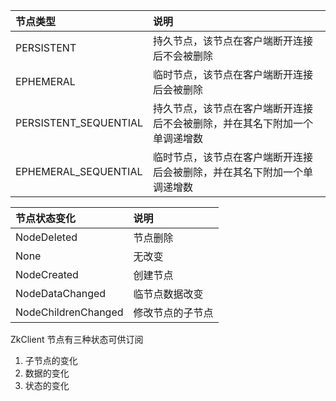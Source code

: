 | 节点类型 | 说明 |
| :--- | :--- |
| PERSISTENT | 持久节点，该节点在客户端断开连接后不会被删除 |
| EPHEMERAL | 临时节点，该节点在客户端断开连接后会被删除|
| PERSISTENT_SEQUENTIAL | 持久节点，该节点在客户端断开连接后不会被删除，并在其名下附加一个单调递增数 |
| EPHEMERAL_SEQUENTIAL | 临时节点，该节点在客户端断开连接后会被删除，并在其名下附加一个单调递增数 |


| 节点状态变化 | 说明 |
| :--- | :--- |
| NodeDeleted  | 节点删除 |
| None | 无改变 |
| NodeCreated | 创建节点 |
| NodeDataChanged | 临节点数据改变 |
| NodeChildrenChanged | 修改节点的子节点 |


ZkClient 节点有三种状态可供订阅
1. 子节点的变化
2. 数据的变化
3. 状态的变化